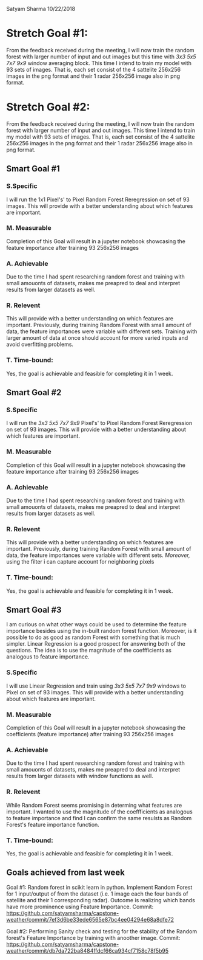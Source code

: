 Satyam Sharma
10/22/2018

# Stretch Goal #1:
From the feedback received during the meeting, I will now train the random forest with larger number of input and out images but this time with *3x3* *5x5* *7x7* *9x9* window averaging block. This time I intend to train my model with 93 sets of images. That is, each set consist of the 4 sattelite 256x256 images in the png format and their 1 radar 256x256 image also in png format.

# Stretch Goal #2:
From the feedback received during the meeting, I will now train the random forest with larger number of input and out images. This time I intend to train my model with 93 sets of images. That is, each set consist of the 4 sattelite 256x256 images in the png format and their 1 radar 256x256 image also in png format.

## Smart Goal #1

### S.Specific
I will run the 1x1 Pixel's' to Pixel Random Forest Reregression on set of 93 images. This will provide with a better understanding about which features are important. 

### M. Measurable
Completion of this Goal will result in a jupyter notebook showcasing the feature importance after training 93 256x256 images 

### A. Achievable
Due to the time I had spent researching random forest and training with small amouonts of datasets, makes me preapred to deal and interpret results from larger datasets as well.

### R. Relevent
This will provide with a better understanding on which features are important. Previously, during training Random Forest with small amount of data, the feature importances were variable with different sets. Training with larger amount of data at once should account for more varied inputs and avoid overfitting problems.

### T. Time-bound:
Yes, the goal is achievable and feasible for completing it in 1 week. 



## Smart Goal #2
### S.Specific
I will run the *3x3* *5x5* *7x7* *9x9* Pixel's' to Pixel Random Forest Reregression on set of 93 images. This will provide with a better understanding about which features are important.

### M. Measurable
Completion of this Goal will result in a jupyter notebook showcasing the feature importance after training 93 256x256 images 

### A. Achievable
Due to the time I had spent researching random forest and training with small amouonts of datasets, makes me preapred to deal and interpret results from larger datasets as well.

### R. Relevent
This will provide with a better understanding on which features are important. Previously, during training Random Forest with small amount of data, the feature importances were variable with different sets. *Moreover,* using the filter i can capture account for neighboring pixels

### T. Time-bound:
Yes, the goal is achievable and feasible for completing it in 1 week. 


## Smart Goal #3
I am curious on what other ways could be used to determine the feature importance besides using the in-built random forest function. Moreover, is it possible to do as good as random Forest with something that is much simpler. Linear Regression is a good prospect for answering both of the questions. The idea is to use the magnitude of the coeffficients as analogous to feature importance. 

### S.Specific
I will use Linear Regression and train using *3x3* *5x5* *7x7* *9x9* windows to Pixel on set of 93 images. This will provide with a better understanding about which features are important.

### M. Measurable
Completion of this Goal will result in a jupyter notebook showcasing the coefficients (feature importance) after training 93 256x256 images 

### A. Achievable
Due to the time I had spent researching random forest and training with small amouonts of datasets, makes me preapred to deal and interpret results from larger datasets with window functions as well.

### R. Relevent
While Random Forest seems promising in determing what features are important. I wanted to use the magnitude of the coeffficients as analogous to feature importance and find I can confirm the same resulsts as Random Forest's feature importance function.

### T. Time-bound:
Yes, the goal is achievable and feasible for completing it in 1 week. 


## Goals achieved from last week
Goal #1:
Random forest in scikit learn in python. Implement Random Forest for 1 input/output of from the dataset (i.e. 1 image each the four bands of satellite and their 1 corresponding radar). Outcome is realizing which bands have more prominence using Feature Importance.
Commit:
https://github.com/satyamsharma/capstone-weather/commit/7ef3d6be33ede6565e87bc4ee04294e68a8dfe72


Goal #2:
Performing Sanity check and testing for the stability of the Random forest's Feature Importance by training with anoother image.
Commit:
https://github.com/satyamsharma/capstone-weather/commit/db7da722ba8484ffdcf66ca934cf7158c78f5b95
